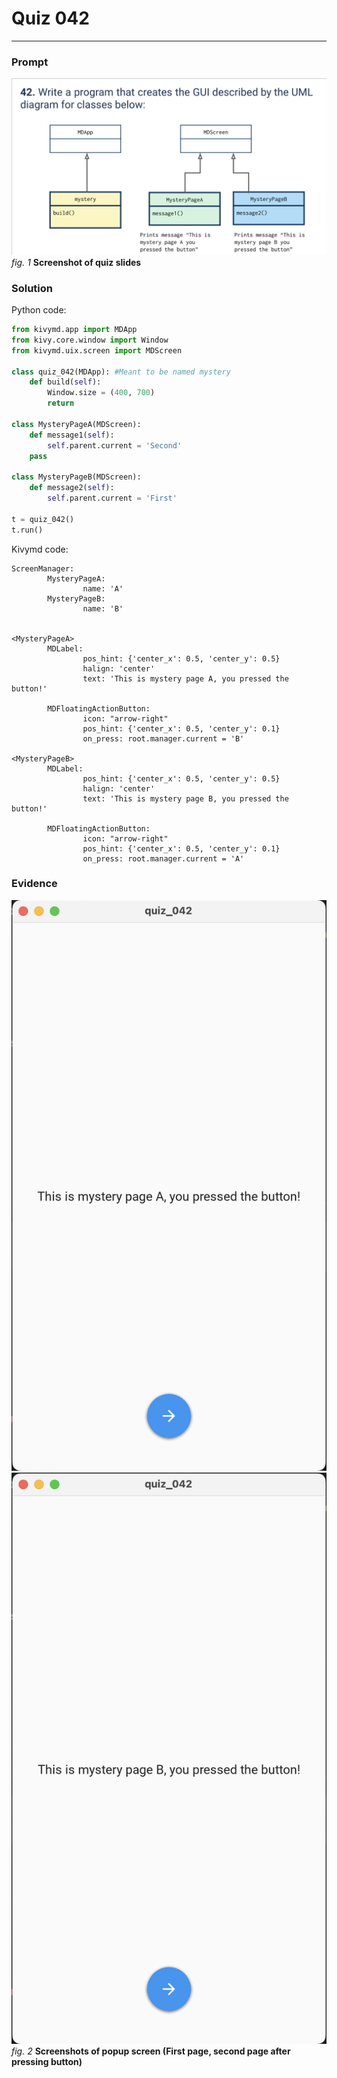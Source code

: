 # Quiz 042
<hr>

### Prompt
![](images/quiz_042_slide.png)
*fig. 1* **Screenshot of quiz slides**

### Solution
Python code:
```.py
from kivymd.app import MDApp
from kivy.core.window import Window
from kivymd.uix.screen import MDScreen

class quiz_042(MDApp): #Meant to be named mystery
    def build(self):
        Window.size = (400, 700)
        return

class MysteryPageA(MDScreen):
    def message1(self):
        self.parent.current = 'Second'
    pass

class MysteryPageB(MDScreen):
    def message2(self):
        self.parent.current = 'First'

t = quiz_042()
t.run()
```
Kivymd code:
```.kv
ScreenManager:
        MysteryPageA:
                name: 'A'
        MysteryPageB:
                name: 'B'


<MysteryPageA>
        MDLabel:
                pos_hint: {'center_x': 0.5, 'center_y': 0.5}
                halign: 'center'
                text: 'This is mystery page A, you pressed the button!'

        MDFloatingActionButton:
                icon: "arrow-right"
                pos_hint: {'center_x': 0.5, 'center_y': 0.1}
                on_press: root.manager.current = 'B'

<MysteryPageB>
        MDLabel:
                pos_hint: {'center_x': 0.5, 'center_y': 0.5}
                halign: 'center'
                text: 'This is mystery page B, you pressed the button!'

        MDFloatingActionButton:
                icon: "arrow-right"
                pos_hint: {'center_x': 0.5, 'center_y': 0.1}
                on_press: root.manager.current = 'A'
```

### Evidence
![](images/quiz_042_evidence1.png)
![](images/quiz_042_evidence2.png)
*fig. 2* **Screenshots of popup screen (First page, second page after pressing button)**
